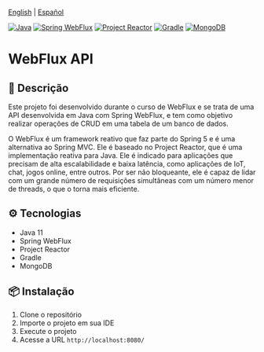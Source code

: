 [English](README.md) | [Español](README.es.md)

[![Java](https://img.shields.io/badge/Java-ED8B00?style=for-the-badge&logo=java&logoColor=white)](https://www.oracle.com/java/technologies/javase-jdk11-downloads.html)
[![Spring WebFlux](https://img.shields.io/badge/Spring_WebFlux-6DB33F?style=for-the-badge&logo=spring&logoColor=white)](https://docs.spring.io/spring-framework/docs/current/reference/html/web-reactive.html)
[![Project Reactor](https://img.shields.io/badge/Project_Reactor-BA0D34?style=for-the-badge&logo=projectreactor&logoColor=white)](https://projectreactor.io/)
[![Gradle](https://img.shields.io/badge/Gradle-02303A?style=for-the-badge&logo=gradle&logoColor=white)](https://gradle.org/)
[![MongoDB](https://img.shields.io/badge/MongoDB-4EA94B?style=for-the-badge&logo=mongodb&logoColor=white)](https://www.mongodb.com/)

# WebFlux API
## 📝 Descrição
Este projeto foi desenvolvido durante o curso de WebFlux e se trata de uma API desenvolvida em Java com Spring WebFlux, e tem como objetivo realizar operações de CRUD em uma tabela de um banco de dados.

O WebFlux é um framework reativo que faz parte do Spring 5 e é uma alternativa ao Spring MVC. Ele é baseado no Project Reactor, que é uma implementação reativa para Java.
Ele é indicado para aplicações que precisam de alta escalabilidade e baixa latência, como aplicações de IoT, chat, jogos online, entre outros.
Por ser não bloqueante, ele é capaz de lidar com um grande número de requisições simultâneas com um número menor de threads, o que o torna mais eficiente.

## ⚙️ Tecnologias
- Java 11
- Spring WebFlux
- Project Reactor
- Gradle
- MongoDB

## 📦 Instalação
1. Clone o repositório
2. Importe o projeto em sua IDE
3. Execute o projeto
4. Acesse a URL `http://localhost:8080/`